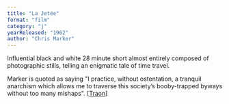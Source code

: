 ```yaml
---
title: "La Jetée"
format: "film"
category: "j"
yearReleased: "1962"
author: "Chris Marker"
---
```

Influential black and white 28 minute short almost  entirely composed of photographic stills, telling an enigmatic tale of time  travel.

Marker is quoted as saying "I practice, without  ostentation, a tranquil anarchism which allows me to traverse this society’s  booby-trapped byways without too many mishaps". [<a href="http://chrismarker.org/chris-marker-2/encounter-m-chat-chris-marker-louise-traon/">Traon</a>]
 
